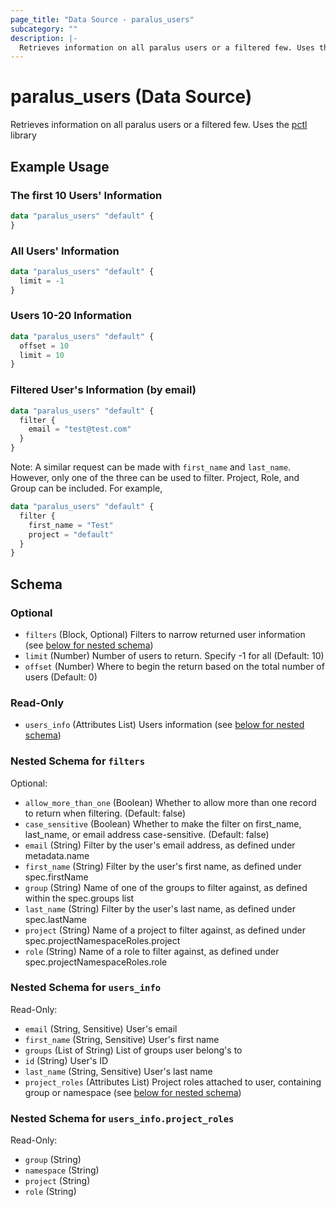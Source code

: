 ```yaml
---
page_title: "Data Source - paralus_users"
subcategory: ""
description: |-
  Retrieves information on all paralus users or a filtered few. Uses the [pctl](https://github.com/paralus/cli) library
---
```


# paralus_users (Data Source)

Retrieves information on all paralus users or a filtered few. Uses the [pctl](https://github.com/paralus/cli) library

## Example Usage

### The first 10 Users' Information

```terraform
data "paralus_users" "default" {
}
```

### All Users' Information

```terraform
data "paralus_users" "default" {
  limit = -1
}
```

### Users 10-20 Information

```terraform
data "paralus_users" "default" {
  offset = 10
  limit = 10
}
```

### Filtered User's Information (by email)

```terraform
data "paralus_users" "default" {
  filter {
    email = "test@test.com"
  }
}
```

Note: A similar request can be made with `first_name` and `last_name`. However, only one of the three can be used to filter. Project, Role, and Group can be included. For example,

```terraform
data "paralus_users" "default" {
  filter {
    first_name = "Test"
    project = "default"
  }
}
```

<!-- schema generated by tfplugindocs -->
## Schema

### Optional

- `filters` (Block, Optional) Filters to narrow returned user information (see [below for nested schema](#nestedblock--filters))
- `limit` (Number) Number of users to return. Specify -1 for all (Default: 10)
- `offset` (Number) Where to begin the return based on the total number of users (Default: 0)

### Read-Only

- `users_info` (Attributes List) Users information (see [below for nested schema](#nestedatt--users_info))

<a id="nestedblock--filters"></a>
### Nested Schema for `filters`

Optional:

- `allow_more_than_one` (Boolean) Whether to allow more than one record to return when filtering. (Default: false)
- `case_sensitive` (Boolean) Whether to make the filter on first_name, last_name, or email address case-sensitive. (Default: false)
- `email` (String) Filter by the user's email address, as defined under metadata.name
- `first_name` (String) Filter by the user's first name, as defined under spec.firstName
- `group` (String) Name of one of the groups to filter against, as defined within the spec.groups list
- `last_name` (String) Filter by the user's last name, as defined under spec.lastName
- `project` (String) Name of a project to filter against, as defined under spec.projectNamespaceRoles.project
- `role` (String) Name of a role to filter against, as defined under spec.projectNamespaceRoles.role


<a id="nestedatt--users_info"></a>
### Nested Schema for `users_info`

Read-Only:

- `email` (String, Sensitive) User's email
- `first_name` (String, Sensitive) User's first name
- `groups` (List of String) List of groups user belong's to
- `id` (String) User's ID
- `last_name` (String, Sensitive) User's last name
- `project_roles` (Attributes List) Project roles attached to user, containing group or namespace (see [below for nested schema](#nestedatt--users_info--project_roles))

<a id="nestedatt--users_info--project_roles"></a>
### Nested Schema for `users_info.project_roles`

Read-Only:

- `group` (String)
- `namespace` (String)
- `project` (String)
- `role` (String)